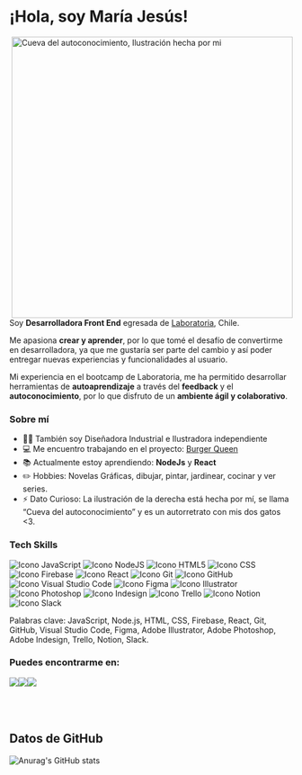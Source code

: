 <h1> ¡Hola, soy María Jesús! </h1>

<div>
 
<img src="Cueva del autoconocimiento.jpg" width="500px" alt = "Cueva del autoconocimiento, Ilustración hecha por mi" align = "right">

<p>
Soy <strong>Desarrolladora Front End</strong> egresada de <a href = "https://www.laboratoria.la/" target="_blank">Laboratoria</a>, Chile. 
</p>
<p>
Me apasiona <strong>crear y aprender</strong>, por lo que tomé el desafío de convertirme en desarrolladora, ya que me gustaría ser parte del cambio y así poder entregar nuevas experiencias y funcionalidades al usuario.
</p>
<p>    
Mi experiencia en el bootcamp de Laboratoria, me ha permitido desarrollar herramientas de <strong>autoaprendizaje</strong> a través del <strong>feedback</strong> y el <strong>autoconocimiento</strong>, por lo que disfruto de un <strong>ambiente ágil y colaborativo</strong>.
</p> 
 
<h3>Sobre mí</h3>
<ul>
<li>🙋‍♀️ También soy Diseñadora Industrial e Ilustradora independiente</li>
<li>💻 Me encuentro trabajando en el proyecto: <a href = "https://github.com/majesuso/SCL019-burger-queen">Burger Queen</a></li>
<li>📚 Actualmente estoy aprendiendo: <strong>NodeJs</strong> y <strong>React</strong></li>
<li>✏️ Hobbies: Novelas Gráficas, dibujar, pintar, jardinear, cocinar y ver series.</li>
<li>⚡ Dato Curioso: La ilustración de la derecha está hecha por mí, se llama “Cueva del autoconocimiento” y es un autorretrato con mis dos gatos <3.</li> 
</ul>
 
</div>
  
<div> 
<h3>Tech Skills</h3>
</div> 
 
 <!--
| ![Icono JavaScript](https://img.icons8.com/color/40/ffffff/javascript--v1.png "JavaScript") | ![Icono NodeJS](https://img.icons8.com/windows/40/ffffff/nodejs.png "NodeJS") | ![Icono HTML5](https://img.icons8.com/color/40/ffffff/html-5--v1.png "HTML5") | ![Icono CSS](https://img.icons8.com/color/40/ffffff/css3.png "CSS") | ![Icono Firebase](https://img.icons8.com/color/40/ffffff/firebase.png "Firebase") |
|--|--|--|--|--|
| JavaScript | NodeJs | HTML | CSS | Firebase |

| ![Icono React](https://img.icons8.com/color/40/000000/react-native.png "React") | ![Icono Git](https://img.icons8.com/color/40/ffffff/git.png "Git") | ![Icono GitHub](https://img.icons8.com/ios-glyphs/40/ffffff/github.png "GitHub") | ![Icono Visual Studio Code](https://img.icons8.com/color/40/ffffff/visual-studio-code-2019.png "Visual Studio Code") | ![Icono Figma](https://img.icons8.com/color/40/ffffff/figma--v1.png "Figma") |
|--|--|--|--|--|
| React | Git | GitHub | VSC | Figma |

| ![Icono Illustrator](https://img.icons8.com/color/40/000000/adobe-illustrator--v1.png "Illustrator") | ![Icono Photoshop](https://img.icons8.com/color/40/000000/adobe-photoshop--v1.png "Photoshop") | ![Icono Indesign](https://img.icons8.com/color/40/000000/adobe-indesign--v1.png "Indesign") | ![Icono Trello](https://img.icons8.com/color/40/000000/trello.png "Trello") | ![Icono Notion](https://img.icons8.com/material-outlined/40/FFFFFF/notion--v1.png "Notion") |
|--|--|--|--|--|
| Illustrator | Photoshop | Indesign | Trello | Notion |
 
-->

<!-- tablas por separado
| ![Icono JavaScript](https://img.icons8.com/color/40/ffffff/javascript--v1.png "JavaScript") | ![Icono NodeJS](https://img.icons8.com/windows/40/ffffff/nodejs.png "NodeJS") | ![Icono HTML5](https://img.icons8.com/color/40/ffffff/html-5--v1.png "HTML5") | ![Icono CSS](https://img.icons8.com/color/40/ffffff/css3.png "CSS") | ![Icono Firebase](https://img.icons8.com/color/40/ffffff/firebase.png "Firebase") | ![Icono React](https://img.icons8.com/color/40/000000/react-native.png "React") | 
|--|--|--|--|--|--|
| JavaScript | NodeJs | HTML | CSS | Firebase | React |
| ![Icono Git](https://img.icons8.com/color/40/ffffff/git.png "Git") | ![Icono GitHub](https://img.icons8.com/ios-glyphs/40/ffffff/github.png "GitHub") | ![Icono Visual Studio Code](https://img.icons8.com/color/40/ffffff/visual-studio-code-2019.png "Visual Studio Code") | ![Icono Figma](https://img.icons8.com/color/40/ffffff/figma--v1.png "Figma") | ![Icono Illustrator](https://img.icons8.com/color/40/000000/adobe-illustrator--v1.png "Illustrator") | ![Icono Photoshop](https://img.icons8.com/color/40/000000/adobe-photoshop--v1.png "Photoshop") | 
| Git | GitHub | VSC | Figma | Illustrator | Photoshop |
| ![Icono Indesign](https://img.icons8.com/color/40/000000/adobe-indesign--v1.png "Indesign") | ![Icono Trello](https://img.icons8.com/color/40/000000/trello.png "Trello") | ![Icono Notion](https://img.icons8.com/material-outlined/40/FFFFFF/notion--v1.png "Notion") | | | |
| Indesign | Trello | Notion | | | |

-->

<!-- sólo iconos -->
![Icono JavaScript](https://img.icons8.com/color/40/ffffff/javascript--v1.png "JavaScript")                 ![Icono NodeJS](https://img.icons8.com/windows/40/ffffff/nodejs.png "NodeJS")               ![Icono HTML5](https://img.icons8.com/color/40/ffffff/html-5--v1.png "HTML5")               ![Icono CSS](https://img.icons8.com/color/40/ffffff/css3.png "CSS")               ![Icono Firebase](https://img.icons8.com/color/40/ffffff/firebase.png "Firebase")               ![Icono React](https://img.icons8.com/color/40/000000/react-native.png "React")               ![Icono Git](https://img.icons8.com/color/40/ffffff/git.png "Git")               ![Icono GitHub](https://img.icons8.com/ios-glyphs/40/ffffff/github.png "GitHub")               ![Icono Visual Studio Code](https://img.icons8.com/color/40/ffffff/visual-studio-code-2019.png "Visual Studio Code")               ![Icono Figma](https://img.icons8.com/color/40/ffffff/figma--v1.png "Figma")               ![Icono Illustrator](https://img.icons8.com/color/40/000000/adobe-illustrator--v1.png "Illustrator")               ![Icono Photoshop](https://img.icons8.com/color/40/000000/adobe-photoshop--v1.png "Photoshop")               ![Icono Indesign](https://img.icons8.com/color/40/000000/adobe-indesign--v1.png "Indesign")               ![Icono Trello](https://img.icons8.com/color/40/000000/trello.png "Trello")               ![Icono Notion](https://img.icons8.com/material-outlined/40/FFFFFF/notion--v1.png "Notion")               ![Icono Slack](https://img.icons8.com/color/40/000000/slack-new.png "Slack")

Palabras clave: JavaScript, Node.js, HTML, CSS, Firebase, React, Git, GitHub, Visual Studio Code, Figma, Adobe Illustrator, Adobe Photoshop, Adobe Indesign, Trello, Notion, Slack.

<h3>Puedes encontrarme en:</h3>
<div style = "display: flex; flex-direction: row">
<a href = "https://www.linkedin.com/in/majesuso/"><img src = "https://img.icons8.com/ios-filled/40/ffffff/linkedin.png"></a>
<a href = "https://www.behance.net/majesusop8943?tracking_source=search_users%7Cmaria%20jesus%20oliva"><img src = "https://img.icons8.com/ios-filled/40/ffffff/behance.png"></a>
<a href = "mailto:majesus.op@gmail.com"><img src = "https://img.icons8.com/ios-filled/40/ffffff/secured-letter--v1.png"></a>
</div>
<br>
<br>
<br>

<h2>Datos de GitHub</h2>

![Anurag's GitHub stats](https://github-readme-stats.vercel.app/api?username=majesuso&theme=midnight-purple&hide_border=true&show_icons=true)

<!--
[![Top Langs](https://github-readme-stats.vercel.app/api/top-langs/?username=anuraghazra&theme=midnight-purple&layout=compact&card_width=500&langs_count=3)](https://github.com/anuraghazra/github-readme-stats)
-->
<!--
**majesuso/majesuso** is a ✨ _special_ ✨ repository because its `README.md` (this file) appears on your GitHub profile.

Here are some ideas to get you started:

- 🔭 I’m currently working on ...
- 🌱 I’m currently learning ...
- 👯 I’m looking to collaborate on ...
- 🤔 I’m looking for help with ...
- 💬 Ask me about ...
- 📫 How to reach me: ...
- 😄 Pronouns: ...
- ⚡ Fun fact: ...
-->
